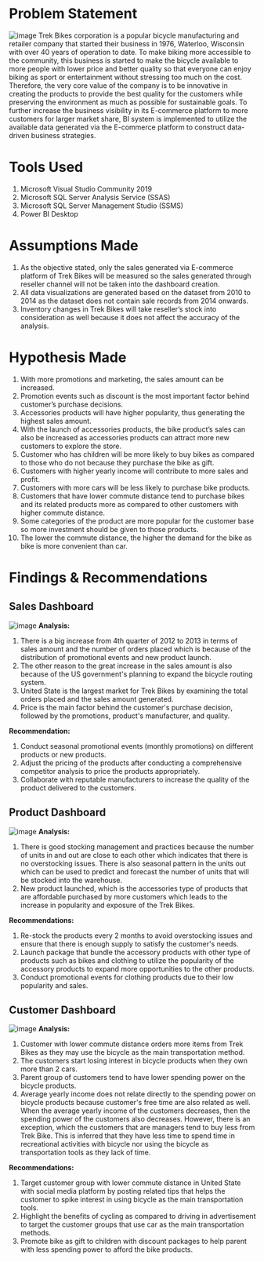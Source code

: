 # Problem Statement
![image](https://github.com/HkFromMY/bike-store-analysis/assets/48499555/33b85297-12db-4056-ac13-33357e16214e)
Trek Bikes corporation is a popular bicycle manufacturing and retailer company that started their business in 1976, Waterloo, Wisconsin with over 40 years of operation to date. To make biking more accessible to the community, this business is started to make the bicycle available to more people with lower price and better quality so that everyone can enjoy biking as sport or entertainment without stressing too much on the cost. Therefore, the very core value of the company is to be innovative in creating the products to provide the best quality for the customers while preserving the environment as much as possible for sustainable goals. To further increase the business visibility in its E-commerce platform to more customers for larger market share, BI system is implemented to utilize the available data generated via the E-commerce platform to construct data-driven business strategies. 

# Tools Used
1. Microsoft Visual Studio Community 2019
2. Microsoft SQL Server Analysis Service (SSAS)
3. Microsoft SQL Server Management Studio (SSMS)
4. Power BI Desktop

# Assumptions Made
1.	As the objective stated, only the sales generated via E-commerce platform of Trek Bikes will be measured so the sales generated through reseller channel will not be taken into the dashboard creation.
2.	All data visualizations are generated based on the dataset from 2010 to 2014 as the dataset does not contain sale records from 2014 onwards.
3.	Inventory changes in Trek Bikes will take reseller’s stock into consideration as well because it does not affect the accuracy of the analysis.

# Hypothesis Made
1.	With more promotions and marketing, the sales amount can be increased.
2.	Promotion events such as discount is the most important factor behind customer’s purchase decisions. 
3.	Accessories products will have higher popularity, thus generating the highest sales amount.
4.	With the launch of accessories products, the bike product’s sales can also be increased as accessories products can attract more new customers to explore the store. 
5.	Customer who has children will be more likely to buy bikes as compared to those who do not because they purchase the bike as gift.
6.	Customers with higher yearly income will contribute to more sales and profit. 
7.	Customers with more cars will be less likely to purchase bike products.
8.	Customers that have lower commute distance tend to purchase bikes and its related products more as compared to other customers with higher commute distance. 
9.	Some categories of the product are more popular for the customer base so more investment should be given to those products.
10.	The lower the commute distance, the higher the demand for the bike as bike is more convenient than car.

# Findings & Recommendations
## Sales Dashboard
![image](https://github.com/HkFromMY/bike-store-analysis/assets/48499555/c48c6b23-01cd-4f05-8c63-f1a984bcac77)
**Analysis:**
1. There is a big increase from 4th quarter of 2012 to 2013 in terms of sales amount and the number of orders placed which is because of the distribution of promotional events and new product launch. 
2. The other reason to the great increase in the sales amount is also because of the US government's planning to expand the bicycle routing system.
3. United State is the largest market for Trek Bikes by examining the total orders placed and the sales amount generated.
4. Price is the main factor behind the customer's purchase decision, followed by the promotions, product's manufacturer, and quality. 

**Recommendation:**
1. Conduct seasonal promotional events (monthly promotions) on different products or new products.
2. Adjust the pricing of the products after conducting a comprehensive competitor analysis to price the products appropriately.
3. Collaborate with reputable manufacturers to increase the quality of the product delivered to the customers.

## Product Dashboard
![image](https://github.com/HkFromMY/bike-store-analysis/assets/48499555/a6cea9c1-41b0-42bb-86b9-150b114878a6)
**Analysis:**
1. There is good stocking management and practices because the number of units in and out are close to each other which indicates that there is no overstocking issues. There is also seasonal pattern in the units out which can be used to predict and forecast the number of units that will be stocked into the warehouse.
2. New product launched, which is the accessories type of products that are affordable purchased by more customers which leads to the increase in popularity and exposure of the Trek Bikes. 

**Recommendations:**
1. Re-stock the products every 2 months to avoid overstocking issues and ensure that there is enough supply to satisfy the customer's needs.
2. Launch package that bundle the accessory products with other type of products such as bikes and clothing to utilize the popularity of the accessory products to expand more opportunities to the other products.
3. Conduct promotional events for clothing products due to their low popularity and sales.

## Customer Dashboard
![image](https://github.com/HkFromMY/bike-store-analysis/assets/48499555/3fa428dd-d222-45fa-af58-4176c6cfcd92)
**Analysis:**
1. Customer with lower commute distance orders more items from Trek Bikes as they may use the bicycle as the main transportation method.
2. The customers start losing interest in bicycle products when they own more than 2 cars.
3. Parent group of customers tend to have lower spending power on the bicycle products.
4. Average yearly income does not relate directly to the spending power on bicycle products because customer's free time are also related as well. When the average yearly income of the customers decreases, then the spending power of the customers also decreases. However, there is an exception, which the customers that are managers tend to buy less from Trek Bike. This is inferred that they have less time to spend time in recreational activities with bicycle nor using the bicycle as transportation tools as they lack of time.

**Recommendations:**
1. Target customer group with lower commute distance in United State with social media platform by posting related tips that helps the customer to spike interest in using bicycle as the main transportation tools.
2. Highlight the benefits of cycling as compared to driving in advertisement to target the customer groups that use car as the main transportation methods.
3. Promote bike as gift to children with discount packages to help parent with less spending power to afford the bike products.

